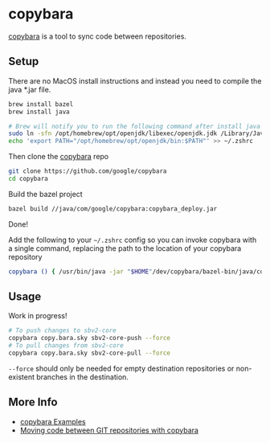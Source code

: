 # copybara

[copybara](https://github.com/google/copybara) is a tool to sync code between repositories.

## Setup

There are no MacOS install instructions and instead you need to compile the java \*.jar file.

```bash
brew install bazel
brew install java

# Brew will notify you to run the following command after install java
sudo ln -sfn /opt/homebrew/opt/openjdk/libexec/openjdk.jdk /Library/Java/JavaVirtualMachines/openjdk.jdk
echo 'export PATH="/opt/homebrew/opt/openjdk/bin:$PATH"' >> ~/.zshrc
```

Then clone the [copybara](https://github.com/google/copybara) repo

```bash
git clone https://github.com/google/copybara
cd copybara
```

Build the bazel project

```bash
bazel build //java/com/google/copybara:copybara_deploy.jar
```

Done!

Add the following to your `~/.zshrc` config so you can invoke copybara with a single command, replacing the path to the location of your copybara repository

```bash
copybara () { /usr/bin/java -jar "$HOME"/dev/copybara/bazel-bin/java/com/google/copybara/copybara_deploy.jar "$@" ; }
```

## Usage

Work in progress!

```bash
# To push changes to sbv2-core
copybara copy.bara.sky sbv2-core-push --force
# To pull changes from sbv2-core
copybara copy.bara.sky sbv2-core-pull --force
```

`--force` should only be needed for empty destination repositories or non-existent branches in the destination.

## More Info

- [copybara Examples](https://github.com/google/copybara/blob/master/docs/examples.md)
- [Moving code between GIT repositories with copybara](https://blog.kubesimplify.com/moving-code-between-git-repositories-with-copybara)
